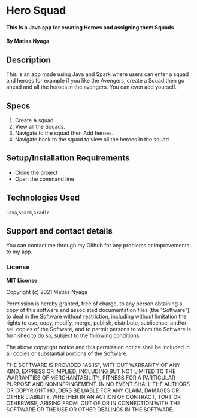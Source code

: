 # Hero Squad 
#### This is a Java app for creating Heroes and assigning them Squads 
#### By **Matias Nyaga**
## Description
This is an app made using Java and Spark where users can enter a squad and heroes for example if you like the Avengers, create a Squad then go ahead and all the heroes in the avengers. You can even add yourself.
## Specs
1. Create A squad.
2. View all the Squads.
3. Navigate to the squad then Add heroes.
4. Navigate back to the squad to view all the heroes in the squad 
## Setup/Installation Requirements
* Clone the project 
* Open the command line

## Technologies Used
  ` Java `,`Spark`,`Gradle`

## Support and contact details
You can contact me through my Github for any problems or improvements to my app.

### License
**MIT License**

Copyright (c) 2021 Matias Nyaga

Permission is hereby granted, free of charge, to any person obtaining a copy
of this software and associated documentation files (the "Software"), to deal
in the Software without restriction, including without limitation the rights
to use, copy, modify, merge, publish, distribute, sublicense, and/or sell
copies of the Software, and to permit persons to whom the Software is
furnished to do so, subject to the following conditions:

The above copyright notice and this permission notice shall be included in all
copies or substantial portions of the Software.

THE SOFTWARE IS PROVIDED "AS IS", WITHOUT WARRANTY OF ANY KIND, EXPRESS OR
IMPLIED, INCLUDING BUT NOT LIMITED TO THE WARRANTIES OF MERCHANTABILITY,
FITNESS FOR A PARTICULAR PURPOSE AND NONINFRINGEMENT. IN NO EVENT SHALL THE
AUTHORS OR COPYRIGHT HOLDERS BE LIABLE FOR ANY CLAIM, DAMAGES OR OTHER
LIABILITY, WHETHER IN AN ACTION OF CONTRACT, TORT OR OTHERWISE, ARISING FROM,
OUT OF OR IN CONNECTION WITH THE SOFTWARE OR THE USE OR OTHER DEALINGS IN THE
SOFTWARE.
